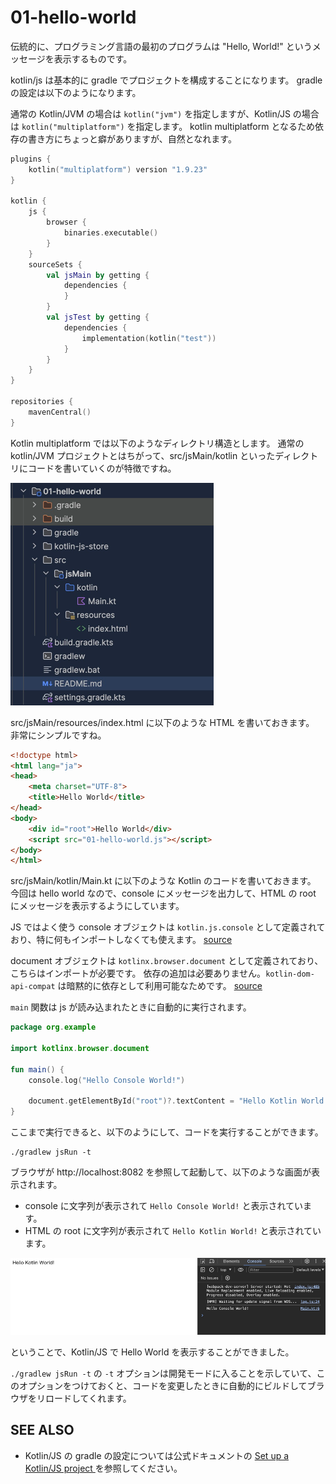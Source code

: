 # 01-hello-world

伝統的に、プログラミング言語の最初のプログラムは "Hello, World!" というメッセージを表示するものです。

kotlin/js は基本的に gradle でプロジェクトを構成することになります。
gradle の設定は以下のようになります。

通常の Kotlin/JVM の場合は `kotlin("jvm")` を指定しますが、Kotlin/JS の場合は `kotlin("multiplatform")` を指定します。
kotlin multiplatform となるため依存の書き方にちょっと癖がありますが、自然となれます。

```kotlin
plugins {
    kotlin("multiplatform") version "1.9.23"
}

kotlin {
    js {
        browser {
            binaries.executable()
        }
    }
    sourceSets {
        val jsMain by getting {
            dependencies {
            }
        }
        val jsTest by getting {
            dependencies {
                implementation(kotlin("test"))
            }
        }
    }
}

repositories {
    mavenCentral()
}
```

Kotlin multiplatform では以下のようなディレクトリ構造とします。
通常の kotlin/JVM プロジェクトとはちがって、src/jsMain/kotlin といったディレクトリにコードを書いていくのが特徴ですね。

![img.png](img.png)

src/jsMain/resources/index.html に以下のような HTML を書いておきます。
非常にシンプルですね。

```html
<!doctype html>
<html lang="ja">
<head>
    <meta charset="UTF-8">
    <title>Hello World</title>
</head>
<body>
    <div id="root">Hello World</div>
    <script src="01-hello-world.js"></script>
</body>
</html>
```

src/jsMain/kotlin/Main.kt に以下のような Kotlin のコードを書いておきます。
今回は hello world なので、console にメッセージを出力して、HTML の root にメッセージを表示するようにしています。

JS ではよく使う console オブジェクトは `kotlin.js.console` として定義されており、特に何もインポートしなくても使えます。
[source](https://github.com/JetBrains/kotlin/blob/master/libraries/stdlib/js/src/kotlin/debug.kt)

document オブジェクトは `kotlinx.browser.document` として定義されており、こちらはインポートが必要です。
依存の追加は必要ありません。`kotlin-dom-api-compat` は暗黙的に依存として利用可能なためです。
[source](https://github.com/JetBrains/kotlin/blob/master/libraries/stdlib/js/src/kotlinx/browser/declarations.kt)

`main` 関数は js が読み込まれたときに自動的に実行されます。

```kotlin
package org.example

import kotlinx.browser.document

fun main() {
    console.log("Hello Console World!")

    document.getElementById("root")?.textContent = "Hello Kotlin World!"
}
```

ここまで実行できると、以下のようにして、コードを実行することができます。

```shell
./gradlew jsRun -t
```

ブラウザが http://localhost:8082 を参照して起動して、以下のような画面が表示されます。

- console に文字列が表示されて `Hello Console World!` と表示されています。
- HTML の root に文字列が表示されて `Hello Kotlin World!` と表示されています。

![img_1.png](img_1.png)

ということで、Kotlin/JS で Hello World を表示することができました。

`./gradlew jsRun -t` の `-t` オプションは開発モードに入ることを示していて、このオプションをつけておくと、コードを変更したときに自動的にビルドしてブラウザをリロードしてくれます。

## SEE ALSO

- Kotlin/JS の gradle の設定については公式ドキュメントの [Set up a Kotlin/JS project﻿
  ](https://kotlinlang.org/docs/js-project-setup.html) を参照してください。
